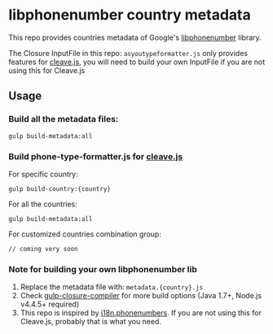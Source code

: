 # libphonenumber country metadata
This repo provides countries metadata of Google's [libphonenumber](https://github.com/googlei18n/libphonenumber) library.

The Closure InputFile in this repo: `asyoutypeformatter.js` only provides features for [cleave.js](https://github.com/nosir/cleave.js), you will need to build your own InputFile if you are not using this for Cleave.js

## Usage

### Build all the metadata files:
```
gulp build-metadata:all
```

### Build phone-type-formatter.js for [cleave.js](https://github.com/nosir/cleave.js)
For specific country:

```
gulp build-country:{country}
```

For all the countries:

```
gulp build-metadata:all
```

For customized countries combination group:

```
// coming very soon
```

### Note for building your own libphonenumber lib
1. Replace the metadata file with: `metadata.{country}.js`
2. Check [gulp-closure-compiler](https://github.com/steida/gulp-closure-compiler) for more build options (Java 1.7+, Node.js v4.4.5+ required)
3. This repo is inspired by [i18n.phonenumbers](https://github.com/leodido/i18n.phonenumbers.js). If you are not using this for Cleave.js, probably that is what you need.

